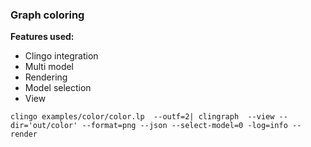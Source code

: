 ### Graph coloring

**Features used:**
- Clingo integration
- Multi model
- Rendering
- Model selection 
- View

`clingo examples/color/color.lp  --outf=2| clingraph  --view --dir='out/color' --format=png --json --select-model=0 -log=info --render`
